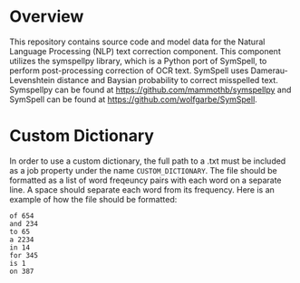 # Overview
 
This repository contains source code and model data for the Natural Language Processing (NLP) text correction component. This component utilizes the symspellpy library, which is a Python port of SymSpell, to perform post-processing correction of OCR text. SymSpell uses Damerau-Levenshtein distance and Baysian probability to correct misspelled text.
Symspellpy can be found at https://github.com/mammothb/symspellpy and SymSpell can be found at https://github.com/wolfgarbe/SymSpell.

# Custom Dictionary

In order to use a custom dictionary, the full path to a .txt must be included as a job property under the name `CUSTOM_DICTIONARY`. The file should be formatted as a list of word freqeuncy pairs with each word on a separate line. A space should separate each word from its frequency. Here is an example of how the file should be formatted:

```the 352
of 654
and 234
to 65
a 2234
in 14
for 345
is 1
on 387
```

